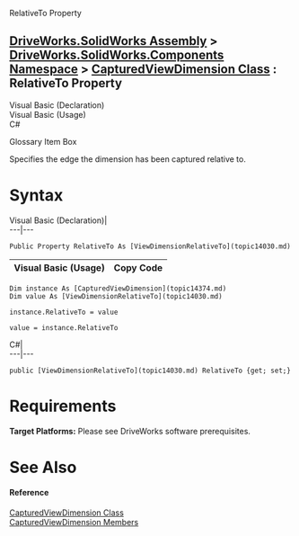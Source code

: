 RelativeTo Property   
  
[DriveWorks.SolidWorks Assembly](topic13342.md) > [DriveWorks.SolidWorks.Components Namespace](topic13925.md) > [CapturedViewDimension Class](topic14374.md) : RelativeTo Property  
---  
  
Visual Basic (Declaration)    
Visual Basic (Usage)    
C# 

Glossary Item Box

Specifies the edge the dimension has been captured relative to. 

# Syntax

Visual Basic (Declaration)|   
---|---  
      
    
    Public Property RelativeTo As [ViewDimensionRelativeTo](topic14030.md)  
  
Visual Basic (Usage)| Copy Code  
---|---  
      
    
    Dim instance As [CapturedViewDimension](topic14374.md)
    Dim value As [ViewDimensionRelativeTo](topic14030.md)
     
    instance.RelativeTo = value
     
    value = instance.RelativeTo  
  
C#|   
---|---  
      
    
    public [ViewDimensionRelativeTo](topic14030.md) RelativeTo {get; set;}  
  
# Requirements

**Target Platforms:** Please see DriveWorks software prerequisites.

# See Also

#### Reference

[CapturedViewDimension Class](topic14374.md)   
[CapturedViewDimension Members](topic14375.md)



